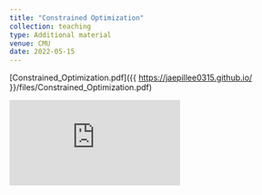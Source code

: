 ```yaml
---
title: "Constrained Optimization"
collection: teaching
type: Additional material
venue: CMU
date: 2022-05-15
---
```


[Constrained_Optimization.pdf]({{ https://jaepillee0315.github.io/ }}/files/Constrained_Optimization.pdf)

<embed src="https://jaepillee0315.github.io/files/Constrained_Optimization.pdf" type="application/pdf" />
